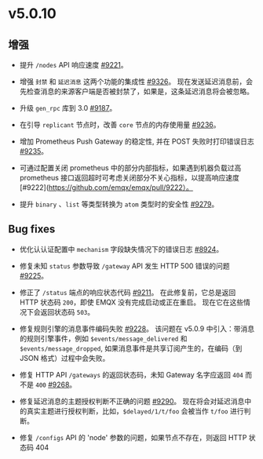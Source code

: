 # v5.0.10

## 增强

- 提升 `/nodes` API 响应速度 [#9221](https://github.com/emqx/emqx/pull/9221)。

- 增强 `封禁` 和 `延迟消息` 这两个功能的集成性 [#9326](https://github.com/emqx/emqx/pull/9326)。
  现在发送延迟消息前，会先检查消息的来源客户端是否被封禁了，如果是，这条延迟消息将会被忽略。

- 升级 `gen_rpc` 库到 3.0 [#9187](https://github.com/emqx/emqx/pull/9187)。

- 在引导 `replicant` 节点时，改善 `core` 节点的内存使用量 [#9236](https://github.com/emqx/emqx/pull/9236)。

- 增加 Prometheus Push Gateway 的稳定性, 并在 POST 失败时打印错误日志 [#9235](http://github.com/emqx/emqx/pull/9235)。

- 可通过配置关闭 prometheus 中的部分内部指标，如果遇到机器负载过高 prometheus 接口返回超时可考虑关闭部分不关心指标，以提高响应速度 [#9222](https://github.com/emqx/emqx/pull/9222）。

- 提升 `binary` 、`list` 等类型转换为 `atom` 类型时的安全性 [#9279](https://github.com/emqx/emqx/pull/9279)。

## Bug fixes

- 优化认认证配置中 `mechanism` 字段缺失情况下的错误日志 [#8924](https://github.com/emqx/emqx/pull/8924)。

- 修复未知 `status` 参数导致 `/gateway` API 发生 HTTP 500 错误的问题 [#9225](https://github.com/emqx/emqx/pull/9225)。

- 修正了 `/status` 端点的响应状态代码 [#9211](https://github.com/emqx/emqx/pull/9211)。
  在此修复前，它总是返回 HTTP 状态码 `200`，即使 EMQX 没有完成启动或正在重启。 现在它在这些情况下会返回状态码 `503`。

- 修复规则引擎的消息事件编码失败 [#9228](https://github.com/emqx/emqx/pull/9228)。
  该问题在 v5.0.9 中引入：带消息的规则引擎事件，例如 `$events/message_delivered` 和
  `$events/message_dropped`, 如果消息事件是共享订阅产生的，在编码（到 JSON 格式）过程中会失败。

- 修复 HTTP API `/gateways` 的返回状态码，未知 Gateway 名字应返回 `404` 而不是 `400` [#9268](https://github.com/emqx/emqx/pull/9268)。

- 修复延迟消息的主题授权判断不正确的问题 [#9290](https://github.com/emqx/emqx/pull/9290)。
  现在将会对延迟消息中的真实主题进行授权判断，比如，`$delayed/1/t/foo` 会被当作 `t/foo` 进行判断。

- 修复 `/configs` API 的 'node' 参数的问题，如果节点不存在，则返回 HTTP 状态码 404
